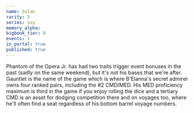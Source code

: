 ```yaml
---
name: Sulan
rarity: 5
series: voy
memory_alpha:
bigbook_tier: 8
events: 1
in_portal: true
published: true
---
```


Phantom of the Opera Jr. has had two traits trigger event bonuses in the past (sadly on the same weekend), but it's not his bases that we're after. Gauntlet is the name of the game which is where B'Elanna's secret admirer owns four ranked pairs, including the #2 CMD/MED. His MED proficiency maximum is third in the game if you enjoy rolling the dice and a tertiary CMD is an asset for dodging competition there and on voyages too, where he'll often find a seat regardless of his bottom barrel voyage numbers.
